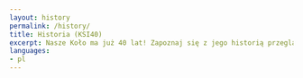 ```yaml
---
layout: history
permalink: /history/
title: Historia (KSI40)
excerpt: Nasze Koło ma już 40 lat! Zapoznaj się z jego historią przeglądając kolejne dekady kronik.
languages:
- pl
---
```

